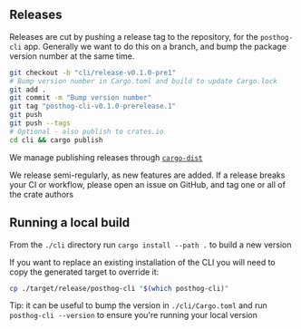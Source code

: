 ## Releases

Releases are cut by pushing a release tag to the repository, for the `posthog-cli` app. Generally we want to do this on a branch,
and bump the package version number at the same time.

```bash
git checkout -b "cli/release-v0.1.0-pre1"
# Bump version number in Cargo.toml and build to update Cargo.lock
git add .
git commit -m "Bump version number"
git tag "posthog-cli-v0.1.0-prerelease.1"
git push
git push --tags
# Optional - also publish to crates.io
cd cli && cargo publish
```

We manage publishing releases through [`cargo-dist`](https://github.com/axodotdev/cargo-dist)

We release semi-regularly, as new features are added. If a release breaks your CI or workflow, please open an issue on GitHub, and tag one or all of the crate authors

## Running a local build

From the `./cli` directory run `cargo install --path .` to build a new version

If you want to replace an existing installation of the CLI you will need to copy the generated target to override it:

```bash
cp ./target/release/posthog-cli "$(which posthog-cli)"
```

Tip: it can be useful to bump the version in `./cli/Cargo.toml` and run `posthog-cli --version` to ensure you're running your local version
